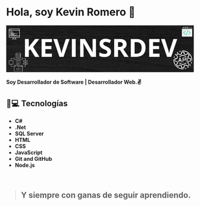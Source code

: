 
# Hola, soy Kevin Romero 👋
![KEVINSRDEV](https://github.com/KevinSRDev/KevinSRDev/blob/main/KEVINSRDEV.png)

<b>Soy Desarrollador de Software | Desarrollador Web.✌️<b/>
<!--
**KevinSRDev/KevinSRDev** is a ✨ _special_ ✨ repository because its `README.md` (this file) appears on your GitHub profile.

Here are some ideas to get you started:

- 🔭 I’m currently working on ...
- 🌱 I’m currently learning ...
- 👯 I’m looking to collaborate on ...
- 🤔 I’m looking for help with ...
- 💬 Ask me about ...
- 📫 How to reach me: ...
- 😄 Pronouns: ...
- ⚡ Fun fact: ...
-->
  
## 👾💻 Tecnologías
+ C#
+ .Net
+ SQL Server
+ HTML
+ CSS
+ JavaScript
+ Git and GitHub
+ Node.js
<br/>

>## Y siempre con ganas de seguir aprendiendo.
